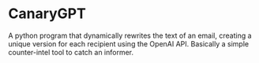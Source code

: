 # CanaryGPT

A python program that dynamically rewrites the text of an email, creating a unique version for each recipient using the OpenAI API. Basically a simple counter-intel tool to catch an informer.
